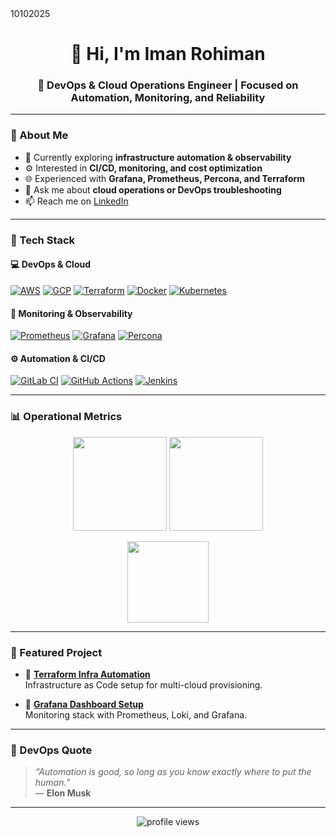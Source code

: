 <!-- PROFIL GITHUB - Iman Rohiman --> 10102025

<h1 align="center">👋 Hi, I'm Iman Rohiman</h1>
<h3 align="center">🚀 DevOps & Cloud Operations Engineer | Focused on Automation, Monitoring, and Reliability</h3>

---

### 🧠 About Me
- 🔭 Currently exploring **infrastructure automation & observability**
- ⚙️ Interested in **CI/CD, monitoring, and cost optimization**
- 🌐 Experienced with **Grafana, Prometheus, Percona, and Terraform**
- 💬 Ask me about **cloud operations or DevOps troubleshooting**
- 📫 Reach me on [LinkedIn](https://www.linkedin.com/in/iman-rohiman-2a2a7744/)

---

### 🧰 Tech Stack

#### 💻 DevOps & Cloud
[![AWS](https://img.shields.io/badge/AWS-232F3E?style=flat&logo=amazonaws&logoColor=white)](https://aws.amazon.com)
[![GCP](https://img.shields.io/badge/GCP-4285F4?style=flat&logo=google-cloud&logoColor=white)](https://cloud.google.com)
[![Terraform](https://img.shields.io/badge/Terraform-844FBA?style=flat&logo=terraform&logoColor=white)](https://www.terraform.io)
[![Docker](https://img.shields.io/badge/Docker-2496ED?style=flat&logo=docker&logoColor=white)](https://www.docker.com)
[![Kubernetes](https://img.shields.io/badge/Kubernetes-326CE5?style=flat&logo=kubernetes&logoColor=white)](https://kubernetes.io)


#### 🔧 Monitoring & Observability
[![Prometheus](https://img.shields.io/badge/Prometheus-E6522C?style=flat&logo=prometheus&logoColor=white)](https://prometheus.io)
[![Grafana](https://img.shields.io/badge/Grafana-F46800?style=flat&logo=grafana&logoColor=white)](https://grafana.com)
[![Percona](https://img.shields.io/badge/Percona-DA291C?style=flat&logo=percona&logoColor=white)](https://www.percona.com)


#### ⚙️ Automation & CI/CD
[![GitLab CI](https://img.shields.io/badge/GitLab%20CI-FC6D26?style=flat&logo=gitlab&logoColor=white)](https://about.gitlab.com)
[![GitHub Actions](https://img.shields.io/badge/GitHub%20Actions-2088FF?style=flat&logo=github-actions&logoColor=white)](https://github.com/features/actions)
[![Jenkins](https://img.shields.io/badge/Jenkins-D24939?style=flat&logo=jenkins&logoColor=white)](https://www.jenkins.io)


---

### 📊 Operational Metrics

<p align="center">
  <img src="https://github-readme-stats.vercel.app/api?username=imanrohiman&show_icons=true&theme=tokyonight&hide_border=true&count_private=true" height="150" />
  <img src="https://github-readme-streak-stats.herokuapp.com/?user=imanrohiman&theme=tokyonight&hide_border=true" height="150" />
</p>

<p align="center">
  <img src="https://github-readme-stats.vercel.app/api/top-langs/?username=imanrohiman&layout=compact&theme=tokyonight&hide_border=true" height="130" />
</p>

---

### 📂 Featured Project

- 🔹 [**Terraform Infra Automation**](https://github.com/imanrohiman/terraform-automation)  
  Infrastructure as Code setup for multi-cloud provisioning.

- 🔹 [**Grafana Dashboard Setup**](https://github.com/imanrohiman/grafana-monitoring)  
  Monitoring stack with Prometheus, Loki, and Grafana.

---

### 🧩 DevOps Quote

> *“Automation is good, so long as you know exactly where to put the human.”*  
> — **Elon Musk**

---

<p align="center">
  <img src="https://komarev.com/ghpvc/?username=imanrohiman&label=Profile+Views&color=blueviolet&style=flat-square" alt="profile views" />
</p>
